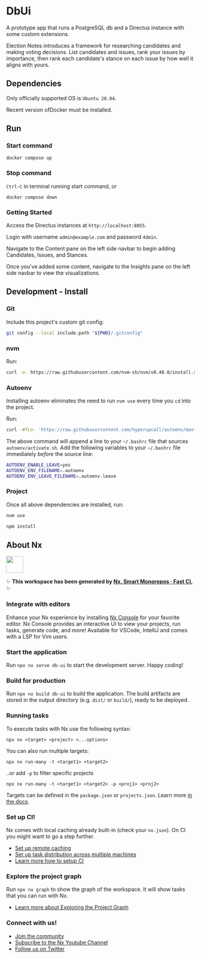 # DbUi

A prototype app that runs a PostgreSQL db and a Directus instance with some
custom extensions.

Election Notes introduces a framework for researching candidates and making
voting decisions. List candidates and issues, rank your issues by importance,
then rank each candidate's stance on each issue by how well it aligns with
yours.

## Dependencies

Only officially supported OS is `Ubuntu 20.04`.

Recent version ofDocker must be installed.

## Run

### Start command

```base
docker compose up
```

### Stop command

`Ctrl-C` in terminal running start command, or

```base
docker compose down
```

### Getting Started

Access the Directus instances at `http://localhost:8055`.

Login with username `admin@example.com` and password `4dm1n`.

Navigate to the Content pane on the left side navbar to begin adding
Candidates, Issues, and Stances.

Once you've added some content, navigate to the Insights pane on the left side
navbar to view the visualizations.

## Development - Install

### Git

Include this project's custom git config:

```bash
git config --local include.path "${PWD}/.gitconfig"
```

### nvm

Run:

```bash
curl -o- https://raw.githubusercontent.com/nvm-sh/nvm/v0.40.0/install.sh | bash
```

### Autoenv

Installing autoenv eliminates the need to run `nvm use` every time you `cd` into the project.

Run:

```bash
curl -#fLo- 'https://raw.githubusercontent.com/hyperupcall/autoenv/master/scripts/install.sh' | sh
```

The above command will append a line to your `~/.bashrc` file that sources
`autoenv/activate.sh`. Add the following variables to your `~/.bashrc` file
immediately _before_ the source line:

```bash
AUTOENV_ENABLE_LEAVE=yes
AUTOENV_ENV_FILENAME=.autoenv
AUTOENV_ENV_LEAVE_FILENAME=.autoenv.leave
```

### Project

Once all above dependencies are installed, run:

```bash
nvm use

npm install
```

## About Nx

<a alt="Nx logo" href="https://nx.dev" target="_blank" rel="noreferrer"><img src="https://raw.githubusercontent.com/nrwl/nx/master/images/nx-logo.png" width="45"></a>

✨ **This workspace has been generated by [Nx, Smart Monorepos · Fast CI.](https://nx.dev)** ✨

### Integrate with editors

Enhance your Nx experience by installing [Nx Console](https://nx.dev/nx-console) for your favorite editor. Nx Console
provides an interactive UI to view your projects, run tasks, generate code, and more! Available for VSCode, IntelliJ and
comes with a LSP for Vim users.

### Start the application

Run `npx nx serve db-ui` to start the development server. Happy coding!

### Build for production

Run `npx nx build db-ui` to build the application. The build artifacts are stored in the output directory (e.g. `dist/` or `build/`), ready to be deployed.

### Running tasks

To execute tasks with Nx use the following syntax:

```
npx nx <target> <project> <...options>
```

You can also run multiple targets:

```
npx nx run-many -t <target1> <target2>
```

..or add `-p` to filter specific projects

```
npx nx run-many -t <target1> <target2> -p <proj1> <proj2>
```

Targets can be defined in the `package.json` or `projects.json`. Learn more [in the docs](https://nx.dev/features/run-tasks).

### Set up CI!

Nx comes with local caching already built-in (check your `nx.json`). On CI you might want to go a step further.

-   [Set up remote caching](https://nx.dev/features/share-your-cache)
-   [Set up task distribution across multiple machines](https://nx.dev/nx-cloud/features/distribute-task-execution)
-   [Learn more how to setup CI](https://nx.dev/recipes/ci)

### Explore the project graph

Run `npx nx graph` to show the graph of the workspace.
It will show tasks that you can run with Nx.

-   [Learn more about Exploring the Project Graph](https://nx.dev/core-features/explore-graph)

### Connect with us!

-   [Join the community](https://nx.dev/community)
-   [Subscribe to the Nx Youtube Channel](https://www.youtube.com/@nxdevtools)
-   [Follow us on Twitter](https://twitter.com/nxdevtools)
